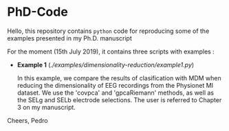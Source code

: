 # PhD-Code
Hello, this repository contains `python` code for reproducing some of the examples presented in my Ph.D. manuscript

For the moment (15th July 2019), it contains three scripts with examples :

- **Example 1** (*./examples/dimensionality-reduction/example1.py*)

  In this example, we compare the results of clasification with MDM when reducing the dimensionality of EEG recordings from the Physionet   MI dataset. We use the 'covpca' and 'gpcaRiemann' methods, as well as the SELg and SELb electrode selections. The user is referred to     Chapter 3 on my manuscript.

Cheers,
Pedro
